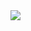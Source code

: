 <img src="https://capsule-render.vercel.app/api?type=Soft&height=150&color=006AFF&text=Kim%20Jung-IL&fontColor=FFFFFF" />
